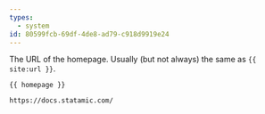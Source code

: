 ```yaml
---
types:
  - system
id: 80599fcb-69df-4de8-ad79-c918d9919e24
---
```

The URL of the homepage. Usually (but not always) the same as `{{ site:url }}`.

```
{{ homepage }}
```

``` .language-output
https://docs.statamic.com/
```
